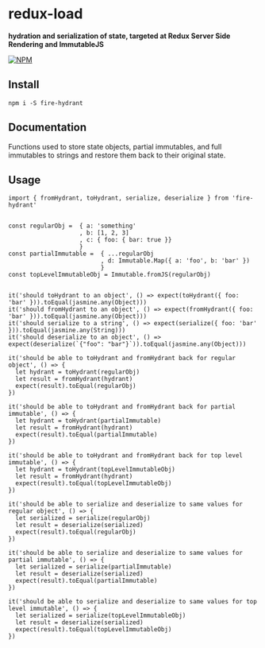# redux-load

**hydration and serialization of state, targeted at Redux Server Side Rendering and ImmutableJS**

[![NPM](https://nodei.co/npm/fire-hydrant.png?stars=true&downloads=true)](https://nodei.co/npm/fire-hydrant/)


## Install

`npm i -S fire-hydrant`


## Documentation

Functions used to store state objects, partial immutables, and full immutables to strings and restore them back to their original state.


## Usage


```
import { fromHydrant, toHydrant, serialize, deserialize } from 'fire-hydrant'


const regularObj =  { a: 'something'
                    , b: [1, 2, 3]
                    , c: { foo: { bar: true }}
                    }
const partialImmutable =  { ...regularObj
                          , d: Immutable.Map({ a: 'foo', b: 'bar' })
                          }
const topLevelImmutableObj = Immutable.fromJS(regularObj)


it('should toHydrant to an object', () => expect(toHydrant({ foo: 'bar' })).toEqual(jasmine.any(Object)))
it('should fromHydrant to an object', () => expect(fromHydrant({ foo: 'bar' })).toEqual(jasmine.any(Object)))
it('should serialize to a string', () => expect(serialize({ foo: 'bar' })).toEqual(jasmine.any(String)))
it('should deserialize to an object', () => expect(deserialize(`{"foo": "bar"}`)).toEqual(jasmine.any(Object)))

it('should be able to toHydrant and fromHydrant back for regular object', () => {
  let hydrant = toHydrant(regularObj)
  let result = fromHydrant(hydrant)
  expect(result).toEqual(regularObj)
})

it('should be able to toHydrant and fromHydrant back for partial immutable', () => {
  let hydrant = toHydrant(partialImmutable)
  let result = fromHydrant(hydrant)
  expect(result).toEqual(partialImmutable)
})

it('should be able to toHydrant and fromHydrant back for top level immutable', () => {
  let hydrant = toHydrant(topLevelImmutableObj)
  let result = fromHydrant(hydrant)
  expect(result).toEqual(topLevelImmutableObj)
})

it('should be able to serialize and deserialize to same values for regular object', () => {
  let serialized = serialize(regularObj)
  let result = deserialize(serialized)
  expect(result).toEqual(regularObj)
})

it('should be able to serialize and deserialize to same values for partial immutable', () => {
  let serialized = serialize(partialImmutable)
  let result = deserialize(serialized)
  expect(result).toEqual(partialImmutable)
})

it('should be able to serialize and deserialize to same values for top level immutable', () => {
  let serialized = serialize(topLevelImmutableObj)
  let result = deserialize(serialized)
  expect(result).toEqual(topLevelImmutableObj)
})

```
